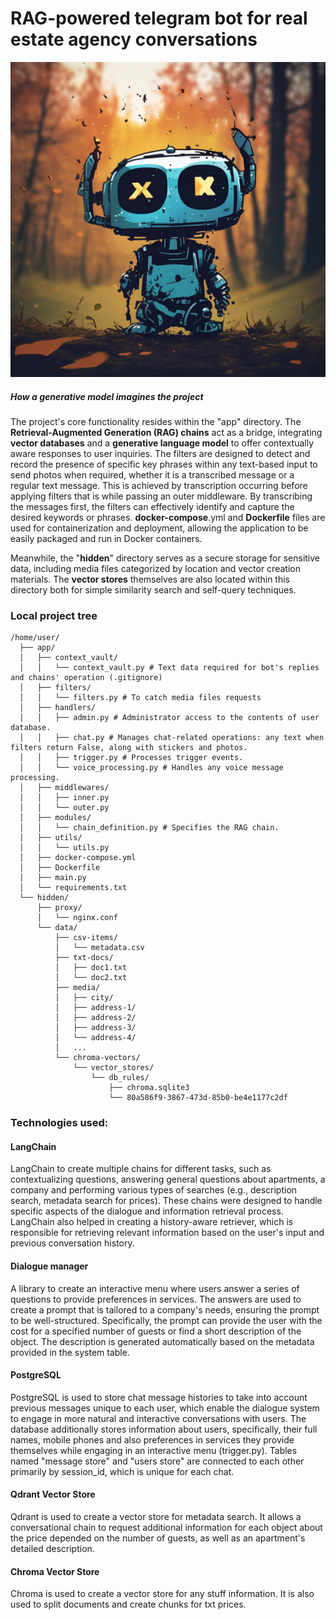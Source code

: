 # RAG-powered telegram bot for real estate agency conversations

![How a generative model imagines the project](./BotPic.jpg)
##### How a generative model imagines the project
The project's core functionality resides within the "app" directory. The **Retrieval-Augmented Generation (RAG) chains** act as a bridge, integrating **vector databases** and a **generative language model** to offer contextually aware responses to user inquiries. The filters are designed to detect and record the presence of specific key phrases within any text-based input to send photos when required, whether it is a transcribed message or a regular text message. This is achieved by transcription occurring before applying filters that is while passing an outer middleware.
By transcribing the messages first, the filters can effectively identify and capture the desired keywords or phrases.
**docker-compose**.yml and **Dockerfile** files are used for containerization and deployment, allowing the application to be easily packaged and run in Docker containers.

Meanwhile, the "**hidden**" directory serves as a secure storage for sensitive data, including media files categorized by location and vector creation materials. The **vector stores** themselves are also located within this directory both for simple similarity search and self-query techniques.

### Local project tree
```
/home/user/
  ├── app/
  │   ├── context_vault/
  │   │   └── context_vault.py # Text data required for bot's replies and chains' operation (.gitignore)
  │   ├── filters/
  │   │   └── filters.py # To catch media files requests
  │   ├── handlers/
  │   │   ├── admin.py # Administrator access to the contents of user database.
  │   │   ├── chat.py # Manages chat-related operations: any text when filters return False, along with stiсkers and photos.
  │   │   ├── trigger.py # Processes trigger events.
  │   │   └── voice_processing.py # Handles any voice message processing.
  │   ├── middlewares/
  │   │   ├── inner.py
  │   │   └── outer.py
  │   ├── modules/
  │   │   └── chain_definition.py # Specifies the RAG chain.
  │   ├── utils/
  │   │   └── utils.py
  │   ├── docker-compose.yml
  │   ├── Dockerfile
  │   ├── main.py
  │   └── requirements.txt
  └── hidden/
      ├── proxy/
      │   └── nginx.conf
      └── data/
          ├── csv-items/
          │   └── metadata.csv
          ├── txt-docs/
          │   ├── doc1.txt
          │   └── doc2.txt
          ├── media/
          │   ├── city/
          │   ├── address-1/
          │   ├── address-2/
          │   ├── address-3/
          │   └── address-4/
          │   ...
          └── chroma-vectors/
              └── vector_stores/
                  └── db_rules/
                      ├── chroma.sqlite3
                      └── 80a586f9-3867-473d-85b0-be4e1177c2df
```

### Technologies used:
#### LangChain
LangChain to create multiple chains for different tasks, such as contextualizing questions, answering general questions about apartments, a company and performing various types of searches (e.g., description search, metadata search for prices). These chains were designed to handle specific aspects of the dialogue and information retrieval process. LangChain also helped in creating a history-aware retriever, which is responsible for retrieving relevant information based on the user's input and previous conversation history.

#### Dialogue manager 
A library to create an interactive menu where users answer a series of questions to provide preferences in services. The answers are used to create a prompt that is tailored to a company's needs, ensuring the prompt to be well-structured. Specifically, the prompt can provide the user with the cost for a specified number of guests or find a short description of the object. 
The description is generated automatically based on the metadata provided in the system table.

#### PostgreSQL
PostgreSQL is used to store chat message histories to take into account previous messages unique to each user, which enable the dialogue system to engage in more natural and interactive conversations with users. The database additionally stores information about users, specifically, their full names, mobile phones and also preferences in services they provide themselves while engaging in an interactive menu (trigger.py). Tables named "message store" and "users store" are connected to each other primarily by session_id, which is unique for each chat.

#### Qdrant Vector Store
Qdrant is used to create a vector store for metadata search. It allows a conversational chain to request additional information for each object about the price depended on the number of guests, as well as an apartment's detailed description.

#### Chroma Vector Store
Chroma is used to create a vector store for any stuff information. It is also used to split documents and create chunks for txt prices.
